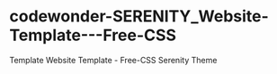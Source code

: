 # codewonder-SERENITY_Website-Template---Free-CSS
Template Website Template - Free-CSS Serenity Theme
